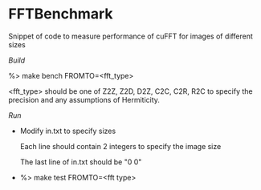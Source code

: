 # FFTBenchmark
Snippet of code to measure performance of cuFFT for images of different sizes

*Build*

%> make bench FROMTO=\<fft_type\>

<fft_type> should be one of Z2Z, Z2D, D2Z, C2C, C2R, R2C to specify the precision and any assumptions of Hermiticity.


*Run*
- Modify in.txt to specify sizes

     Each line should contain 2 integers to specify the image size
  
    The last line of in.txt should be "0 0"

- %> make test FROMTO=\<fft type\>


